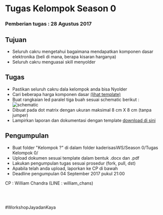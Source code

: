# Tugas Kelompok Season 0

### Pemberian tugas : 28 Agustus 2017

## Tujuan 
* Seluruh cakru mengetahui bagaimana mendapatkan komponen dasar elektronika (beli di mana, berapa kisaran harganya)
* Seluruh cakru menguasai skill menyolder

## Tugas
* Pastikan seluruh cakru dala kelompok anda bisa Nyolder
* Cari beberapa harga komponen dasar [(lihat template)](https://github.com/WShme2017/kaderisasiWS/blob/master/Season%200/Tugas%20Kelompok%200/Tugas%20Kelompok%200.docx)
* Buat rangkaian led paralel tiga buah sesuai schematic berikut : 
![schematic](https://github.com/WShme2017/kaderisasiWS/blob/master/Season%200/Tugas%20Kelompok%200/schematic.png)
* Dibuat pada dot matrix dengan ukuran maksimal 8 cm X 8 cm (tanpa jumper)
* Lampirkan laporan dan dokumentasi dengan template [download di sini](https://github.com/WShme2017/kaderisasiWS/blob/master/Season%200/Tugas%20Kelompok%200/Tugas%20Kelompok%200.docx)

## Pengumpulan
* Buat folder "Kelompok ?" di dalam folder kaderisasiWS/Season 0/Tugas Kelompok 0/
* Upload dokumen sesuai template dalam bentuk .docx dan .pdf
* Lakukan pengumpulan tugas sesuai prosedur (fork, pull, dst)
* Apabila telah anda upload, laporkan ke CP di bawah
* Deadline pengumpulan 04 September 2017 pukul 21:00


CP : William Chandra (LINE : william_chans)

<br> <br>

#WorkshopJayadanKaya

